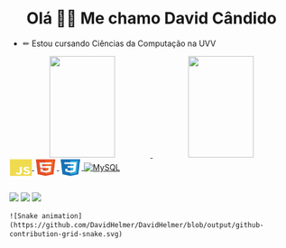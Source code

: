 <h1 align="center">Olá 👋🏼 Me chamo David Cândido</h1>

- ✏ Estou cursando Ciências da Computação na UVV

<div align="center">
  <a href="https://github.com/DavidHelmer">
  <img width="48%" height="180em" src="https://github-readme-stats.vercel.app/api?username=DavidHelmer&show_icons=true&theme=gotham&include_all_commits=true&count_private=true"/>
  <img width="48%"height="180em" src="https://github-readme-stats.vercel.app/api/top-langs/?username=DavidHelmer&layout=compact&langs_count=7&theme=gotham"/>
</div>
  
  <div style="display: inline_block">
  <img align="center" alt="Js" height="30" width="40" src="https://raw.githubusercontent.com/devicons/devicon/master/icons/javascript/javascript-plain.svg">
  <img align="center" alt="HTML" height="30" width="40" src="https://raw.githubusercontent.com/devicons/devicon/master/icons/html5/html5-original.svg">
  <img align="center" alt="CSS" height="30" width="40" src="https://raw.githubusercontent.com/devicons/devicon/master/icons/css3/css3-original.svg">
  <img align="center" alt="MySQL" heigth="30" width="40" src="https://cdn.jsdelivr.net/gh/devicons/devicon/icons/mysql/mysql-original.svg">
</div>
  
  ##
  
  <div>
  <a href="https://www.instagram.com/david_hcandido/" target="_blank"><img src="https://img.shields.io/badge/-Instagram-%23E4405F?style=for-the-badge&logo=instagram&logoColor=white" target="_blank"></a>
  <a href = "mailto:david.hcandido1@gmail.com"><img src="https://img.shields.io/badge/-Gmail-%23333?style=for-the-badge&logo=gmail&logoColor=white" target="_blank"></a>
  <a href="https://www.linkedin.com/in/david-c%C3%A2ndido-b21829230/" target="_blank"><img src="https://img.shields.io/badge/-LinkedIn-%230077B5?style=for-the-badge&logo=linkedin&logoColor=white" target="_blank"></a>

    ![Snake animation](https://github.com/DavidHelmer/DavidHelmer/blob/output/github-contribution-grid-snake.svg)
</div>
